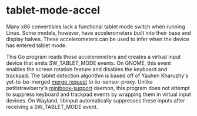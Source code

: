 # tablet-mode-accel

Many x86 convertibles lack a functional tablet mode switch when running Linux. Some models, however, have accelerometers built into their base and display halves. These accelerometers can be used to infer when the device has entered tablet mode.

This Go program reads those accelerometers and creates a virtual input device that emits SW_TABLET_MODE events. On GNOME, this event enables the screen rotation feature and disables the keyboard and trackpad. The tablet detection algorithm is based off of Yauhen Kharuzhy's yet-to-be-merged [merge request](https://gitlab.freedesktop.org/hadess/iio-sensor-proxy/-/merge_requests/338) to iio-sensor-proxy. Unlike petitstrawberry's [minibook-support](https://github.com/petitstrawberry/minibook-support) daemon, this program does not attempt to suppress keyboard and trackpad events by wrapping them in virtual input devices. On Wayland, libinput automatically suppresses these inputs after receiving a SW_TABLET_MODE event.
